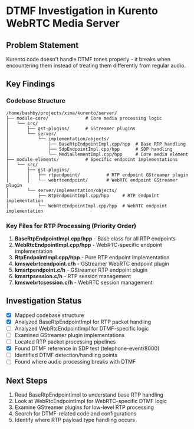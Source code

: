 # DTMF Investigation in Kurento WebRTC Media Server

## Problem Statement
Kurento code doesn't handle DTMF tones properly - it breaks when encountering them instead of treating them differently from regular audio.

## Key Findings

### Codebase Structure
```
/home/bashby/projects/xima/kurento/server/
├── module-core/              # Core media processing logic
│   └── src/
│       ├── gst-plugins/      # GStreamer plugins
│       └── server/
│           └── implementation/objects/
│               ├── BaseRtpEndpointImpl.cpp/hpp  # Base RTP handling
│               ├── SdpEndpointImpl.cpp/hpp      # SDP handling
│               └── MediaElementImpl.cpp/hpp     # Core media element
├── module-elements/          # Specific endpoint implementations
│   └── src/
│       ├── gst-plugins/
│       │   ├── rtpendpoint/          # RTP endpoint GStreamer plugin
│       │   └── webrtcendpoint/       # WebRTC endpoint GStreamer plugin
│       └── server/implementation/objects/
│           ├── RtpEndpointImpl.cpp/hpp     # RTP endpoint implementation
│           └── WebRtcEndpointImpl.cpp/hpp  # WebRTC endpoint implementation
```

### Key Files for RTP Processing (Priority Order)
1. **BaseRtpEndpointImpl.cpp/hpp** - Base class for all RTP endpoints
2. **WebRtcEndpointImpl.cpp/hpp** - WebRTC-specific endpoint implementation
3. **RtpEndpointImpl.cpp/hpp** - Pure RTP endpoint implementation
4. **kmswebrtcendpoint.c/h** - GStreamer WebRTC endpoint plugin
5. **kmsrtpendpoint.c/h** - GStreamer RTP endpoint plugin
6. **kmsrtpsession.c/h** - RTP session management
7. **kmswebrtcsession.c/h** - WebRTC session management

## Investigation Status
- [x] Mapped codebase structure
- [x] Analyzed BaseRtpEndpointImpl for RTP packet handling
- [ ] Analyzed WebRtcEndpointImpl for DTMF-specific logic
- [ ] Examined GStreamer plugin implementations
- [ ] Located RTP packet processing pipelines
- [x] Found DTMF reference in SDP test (telephone-event/8000)
- [ ] Identified DTMF detection/handling points
- [ ] Found where audio processing breaks with DTMF

## Next Steps
1. Read BaseRtpEndpointImpl to understand base RTP handling
2. Look at WebRtcEndpointImpl for WebRTC-specific DTMF logic
3. Examine GStreamer plugins for low-level RTP processing
4. Search for DTMF-related code and configurations
5. Identify where RTP payload type handling occurs
